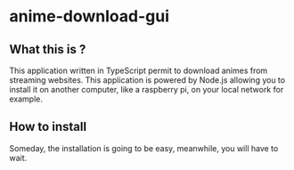 
# anime-download-gui

## What this is ?
This application written in TypeScript permit to download animes from streaming websites. This application is powered by Node.js allowing you to install it on another computer, like a raspberry pi, on your local network for example.

## How to install

Someday, the installation is going to be easy, meanwhile, you will have to wait.
